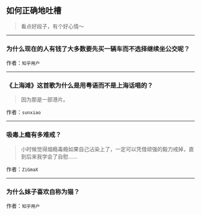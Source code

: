 ## 如何正确地吐槽

> 看点好段子，有个好心情～


 
---

### 为什么现在的人有钱了大多数要先买一辆车而不选择继续坐公交呢？

> 


作者：`知乎用户`

---

### 《上海滩》这首歌为什么是用粤语而不是上海话唱的？

> 因为那是一部港片。


作者：`sunxiao`

---

### 吸毒上瘾有多难戒？

> 小时候觉得烟瘾毒瘾如果自己沾染上了，一定可以凭借顽强的毅力戒掉，直到后来我学会了自慰……


作者：`ZiGmaX`

---

### 为什么妹子喜欢自称为猫？

> 


作者：`知乎用户`